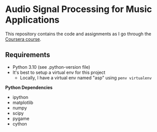 # Audio Signal Processing for Music Applications

This repository contains the code and assignments as I go through the [Coursera 
course](https://www.coursera.org/learn/audio-signal-processing).

## Requirements

- Python 3.10 (see .python-version file)
- It's best to setup a virtual env for this project
  - Locally, I have a virtual env named "asp" using `penv virtualenv`

**Python Dependencies**
- ipython
- matplotlib
- numpy
- scipy
- pygame
- cython
